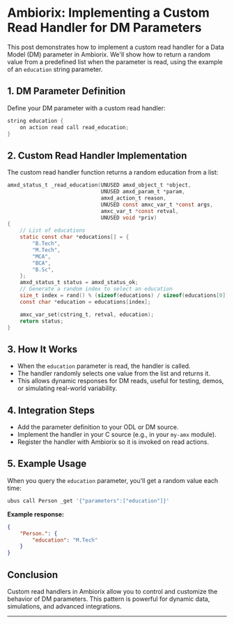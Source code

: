 # Ambiorix: Implementing a Custom Read Handler for DM Parameters

This post demonstrates how to implement a custom read handler for a Data Model (DM) parameter in Ambiorix. We'll show how to return a random value from a predefined list when the parameter is read, using the example of an `education` string parameter.

## 1. DM Parameter Definition

Define your DM parameter with a custom read handler:

```c
string education {
    on action read call read_education;
}
```

## 2. Custom Read Handler Implementation

The custom read handler function returns a random education from a list:

```c
amxd_status_t _read_education(UNUSED amxd_object_t *object,
                              UNUSED amxd_param_t *param,
                              amxd_action_t reason,
                              UNUSED const amxc_var_t *const args,
                              amxc_var_t *const retval,
                              UNUSED void *priv)
{
    // List of educations
    static const char *educations[] = {
        "B.Tech",
        "M.Tech",
        "MCA",
        "BCA",
        "B.Sc",
    };
    amxd_status_t status = amxd_status_ok;
    // Generate a random index to select an education
    size_t index = rand() % (sizeof(educations) / sizeof(educations[0]));
    const char *education = educations[index];

    amxc_var_set(cstring_t, retval, education);
    return status;
}
```

## 3. How It Works

- When the `education` parameter is read, the handler is called.
- The handler randomly selects one value from the list and returns it.
- This allows dynamic responses for DM reads, useful for testing, demos, or simulating real-world variability.

## 4. Integration Steps

- Add the parameter definition to your ODL or DM source.
- Implement the handler in your C source (e.g., in your `my-amx` module).
- Register the handler with Ambiorix so it is invoked on read actions.

## 5. Example Usage

When you query the `education` parameter, you'll get a random value each time:

```sh
ubus call Person _get '{"parameters":["education"]}'
```

**Example response:**

```json
{
    "Person.": {
        "education": "M.Tech"
    }
}
```

## Conclusion

Custom read handlers in Ambiorix allow you to control and customize the behavior of DM parameters. This pattern is powerful for dynamic data, simulations, and advanced integrations.

---

